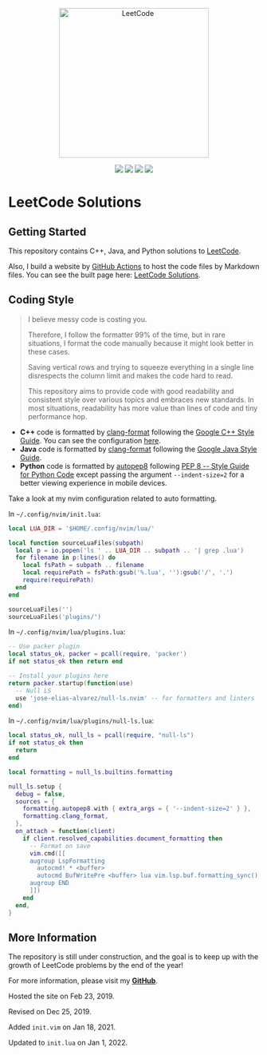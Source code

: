 <p align="center">
  <a href="https://walkccc.github.io/LeetCode/"><img src="https://i.imgur.com/mDXzzNp.png" width="300" title="LeetCode" alt="LeetCode"></a>
</p>

<p align="center">
  <img src="https://img.shields.io/badge/-1470/2152%20=%2068.31%25%20Solved-blue.svg?style=flat-square" />
  <img src="https://img.shields.io/badge/-Easy%20327-5CB85D.svg?style=flat-square" />
  <img src="https://img.shields.io/badge/-Medium%20812-F0AE4E.svg?style=flat-square" />
  <img src="https://img.shields.io/badge/-Hard%20331-D95450.svg?style=flat-square" />
</p>

# LeetCode Solutions

## Getting Started

This repository contains C++, Java, and Python solutions to [LeetCode](https://leetcode.com/problemset/all/).

Also, I build a website by [GitHub Actions](https://github.com/features/actions) to host the code files by Markdown files.
You can see the built page here: [LeetCode Solutions](https://walkccc.github.io/LeetCode/).

## Coding Style

> I believe messy code is costing you.
>
> Therefore, I follow the formatter 99% of the time, but in rare situations, I format the code manually because it might look better in these cases.
>
> Saving vertical rows and trying to squeeze everything in a single line disrespects the column limit and makes the code hard to read.
>
> This repository aims to provide code with good readability and consistent style over various topics and embraces new standards. In most situations, readability has more value than lines of code and tiny performance hop.

- **C++** code is formatted by [clang-format](https://clang.llvm.org/docs/ClangFormat.html) following the [Google C++ Style Guide](https://google.github.io/styleguide/cppguide.html#Spaces_vs._Tabs). You can see the configuration [here](https://github.com/google/leveldb/blob/master/.clang-format).
- **Java** code is formatted by [clang-format](https://clang.llvm.org/docs/ClangFormat.html) following the [Google Java Style Guide](https://google.github.io/styleguide/javaguide.html).
- **Python** code is formatted by [autopep8](https://pypi.org/project/autopep8/) following [PEP 8 -- Style Guide for Python Code](https://www.python.org/dev/peps/pep-0008/) except passing the argument `--indent-size=2` for a better viewing experience in mobile devices.

Take a look at my nvim configuration related to auto formatting.

In `~/.config/nvim/init.lua`:

```lua
local LUA_DIR = '$HOME/.config/nvim/lua/'

local function sourceLuaFiles(subpath)
  local p = io.popen('ls ' .. LUA_DIR .. subpath .. '| grep .lua')
  for filename in p:lines() do
    local fsPath = subpath .. filename
    local requirePath = fsPath:gsub('%.lua', ''):gsub('/', '.')
    require(requirePath)
  end
end

sourceLuaFiles('')
sourceLuaFiles('plugins/')
```

In `~/.config/nvim/lua/plugins.lua`:

```lua
-- Use packer plugin
local status_ok, packer = pcall(require, 'packer')
if not status_ok then return end

-- Install your plugins here
return packer.startup(function(use)
  -- Null LS
  use 'jose-elias-alvarez/null-ls.nvim' -- for formatters and linters
end)
```

In `~/.config/nvim/lua/plugins/null-ls.lua`:

```lua
local status_ok, null_ls = pcall(require, "null-ls")
if not status_ok then
  return
end

local formatting = null_ls.builtins.formatting

null_ls.setup {
  debug = false,
  sources = {
    formatting.autopep8.with { extra_args = { '--indent-size=2' } },
    formatting.clang_format,
  },
  on_attach = function(client)
    if client.resolved_capabilities.document_formatting then
      -- Format on save
      vim.cmd([[
      augroup LspFormatting
        autocmd! * <buffer>
        autocmd BufWritePre <buffer> lua vim.lsp.buf.formatting_sync()
      augroup END
      ]])
    end
  end,
}
```

## More Information

The repository is still under construction, and the goal is to keep up with the growth of LeetCode problems by the end of the year!

For more information, please visit my [**GitHub**](https://github.com/walkccc/).

Hosted the site on Feb 23, 2019.

Revised on Dec 25, 2019.

Added `init.vim` on Jan 18, 2021.

Updated to `init.lua` on Jan 1, 2022.
